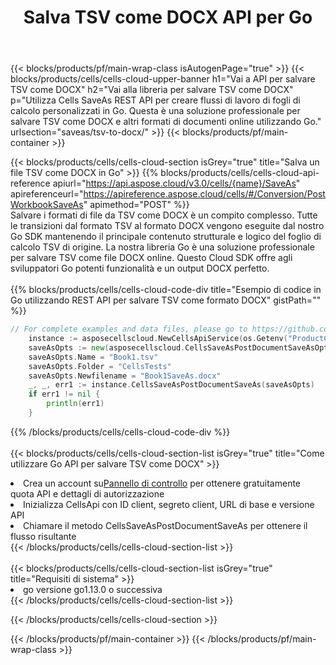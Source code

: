 ﻿---
title:  Salva TSV come DOCX API per Go
description:  API cloud e SDK per Microsoft Excel e OpenOffice Calc. Converti foglio di calcolo in un altro file di formato.
url: /it/go/saveas/tsv-to-docx/
---
{{< blocks/products/pf/main-wrap-class isAutogenPage="true" >}}
{{< blocks/products/cells/cells-cloud-upper-banner h1="Vai a API per salvare TSV come DOCX" h2="Vai alla libreria per salvare TSV come DOCX" p="Utilizza Cells SaveAs REST API per creare flussi di lavoro di fogli di calcolo personalizzati in Go. Questa è una soluzione professionale per salvare TSV come DOCX e altri formati di documenti online utilizzando Go." urlsection="saveas/tsv-to-docx/" >}}
{{< blocks/products/pf/main-container >}}

{{< blocks/products/cells/cells-cloud-section isGrey="true" title="Salva un file TSV come DOCX in Go" >}}
{{% blocks/products/cells/cells-cloud-api-reference apiurl="https://api.aspose.cloud/v3.0/cells/{name}/SaveAs" apireferenceurl="https://apireference.aspose.cloud/cells/#/Conversion/PostWorkbookSaveAs" apimethod="POST" %}}
<br/>
Salvare i formati di file da TSV come DOCX è un compito complesso. Tutte le transizioni dal formato TSV al formato DOCX vengono eseguite dal nostro Go SDK mantenendo il principale contenuto strutturale e logico del foglio di calcolo TSV di origine. La nostra libreria Go è una soluzione professionale per salvare TSV come file DOCX online. Questo Cloud SDK offre agli sviluppatori Go potenti funzionalità e un output DOCX perfetto.
<br/>
<br/>
{{% blocks/products/cells/cells-cloud-code-div title="Esempio di codice in Go utilizzando REST API per salvare TSV come formato DOCX" gistPath="" %}}
  
```go
// For complete examples and data files, please go to https://github.com/aspose-cells-cloud/aspose-cells-cloud-go/
    instance := asposecellscloud.NewCellsApiService(os.Getenv("ProductClientId"), os.Getenv("ProductClientSecret"))
    saveAsOpts := new(asposecellscloud.CellsSaveAsPostDocumentSaveAsOpts)
    saveAsOpts.Name = "Book1.tsv"
    saveAsOpts.Folder = "CellsTests"
    saveAsOpts.Newfilename = "Book1SaveAs.docx"
    _, _, err1 := instance.CellsSaveAsPostDocumentSaveAs(saveAsOpts)
    if err1 != nil {
	    println(err1)
    }
```
  
{{% /blocks/products/cells/cells-cloud-code-div %}}
<br/>
<br/>
{{< blocks/products/cells/cells-cloud-section-list isGrey="true" title="Come utilizzare Go API per salvare TSV come DOCX" >}}
<li> Crea un account su<a href="https://dashboard.aspose.cloud/">Pannello di controllo</a> per ottenere gratuitamente quota API e dettagli di autorizzazione</li>
<li>Inizializza CellsApi con ID client, segreto client, URL di base e versione API</li>
<li>Chiamare il metodo CellsSaveAsPostDocumentSaveAs per ottenere il flusso risultante</li>
{{< /blocks/products/cells/cells-cloud-section-list >}}
<br/>
<br/>
{{< blocks/products/cells/cells-cloud-section-list isGrey="true" title="Requisiti di sistema" >}}
<li>go versione go1.13.0 o successiva</li>
{{< /blocks/products/cells/cells-cloud-section-list >}}

{{< /blocks/products/cells/cells-cloud-section >}}

{{< /blocks/products/pf/main-container >}}
{{< /blocks/products/pf/main-wrap-class >}}
